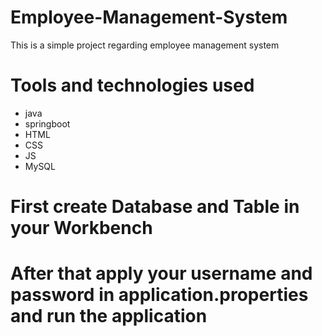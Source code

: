 # Employee-Management-System

This is a simple project regarding employee management system

# Tools and technologies used 

- java
- springboot
- HTML
- CSS
- JS
- MySQL

# First create Database and Table in your Workbench

# After that apply your username and password in application.properties and run the application